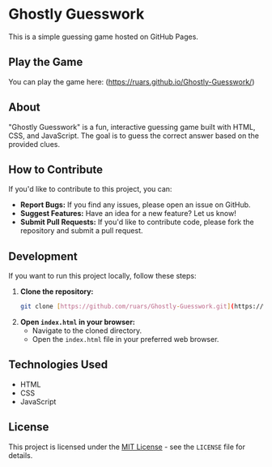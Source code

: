 # Ghostly Guesswork

This is a simple guessing game hosted on GitHub Pages.

## Play the Game

You can play the game here: (https://ruars.github.io/Ghostly-Guesswork/)

## About

"Ghostly Guesswork" is a fun, interactive guessing game built with HTML, CSS, and JavaScript. The goal is to guess the correct answer based on the provided clues.

## How to Contribute

If you'd like to contribute to this project, you can:

* **Report Bugs:** If you find any issues, please open an issue on GitHub.
* **Suggest Features:** Have an idea for a new feature? Let us know!
* **Submit Pull Requests:** If you'd like to contribute code, please fork the repository and submit a pull request.

## Development

If you want to run this project locally, follow these steps:

1.  **Clone the repository:**
    ```bash
    git clone [https://github.com/ruars/Ghostly-Guesswork.git](https://www.google.com/search?q=https://github.com/ruars/Ghostly-Guesswork.git)
    ```
2.  **Open `index.html` in your browser:**
    * Navigate to the cloned directory.
    * Open the `index.html` file in your preferred web browser.

## Technologies Used

* HTML
* CSS
* JavaScript

## License

This project is licensed under the [MIT License](LICENSE) - see the `LICENSE` file for details.

